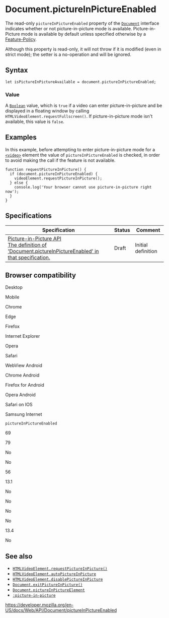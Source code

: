 # Document.pictureInPictureEnabled

The read-only `pictureInPictureEnabled` property of the [`Document`](../document) interface indicates whether or not picture-in-picture mode is available. Picture-in-Picture mode is available by default unless specified otherwise by a [Feature-Policy](https://developer.mozilla.org/en-US/docs/Web/HTTP/Headers/Feature-Policy/picture-in-picture).

Although this property is read-only, it will not throw if it is modified (even in strict mode); the setter is a no-operation and will be ignored.

## Syntax

    let isPictureInPictureAvailable = document.pictureInPictureEnabled;

### Value

A [`Boolean`](https://developer.mozilla.org/en-US/docs/Web/JavaScript/Reference/Global_Objects/Boolean) value, which is `true` if a video can enter picture-in-picture and be displayed in a floating window by calling <span class="page-not-created">`HTMLVideoElement.requestFullscreen()`</span>. If picture-in-picture mode isn't available, this value is `false`.

## Examples

In this example, before attempting to enter picture-in-picture mode for a [`<video>`](https://developer.mozilla.org/en-US/docs/Web/HTML/Element/video) element the value of `pictureInPictureEnabled` is checked, in order to avoid making the call if the feature is not available.

    function requestPictureInPicture() {
      if (document.pictureInPictureEnabled) {
        videoElement.requestPictureInPicture();
      } else {
        console.log('Your browser cannot use picture-in-picture right now');
      }
    }

## Specifications

<table><thead><tr class="header"><th>Specification</th><th>Status</th><th>Comment</th></tr></thead><tbody><tr class="odd"><td><a href="https://w3c.github.io/picture-in-picture/#dom-document-pictureinpictureenabled">Picture-in-Picture API<br />
<span class="small">The definition of 'Document.pictureInPictureEnabled' in that specification.</span></a></td><td><span class="spec-draft">Draft</span></td><td>Initial definition</td></tr></tbody></table>

## Browser compatibility

Desktop

Mobile

Chrome

Edge

Firefox

Internet Explorer

Opera

Safari

WebView Android

Chrome Android

Firefox for Android

Opera Android

Safari on IOS

Samsung Internet

`pictureInPictureEnabled`

69

79

No

No

56

13.1

No

No

No

No

13.4

No

## See also

- [`HTMLVideoElement.requestPictureInPicture()`](../htmlvideoelement/requestpictureinpicture)
- [`HTMLVideoElement.autoPictureInPicture`](../htmlvideoelement/autopictureinpicture)
- [`HTMLVideoElement.disablePictureInPicture`](../htmlvideoelement/disablepictureinpicture)
- [`Document.exitPictureInPicture()`](exitpictureinpicture)
- [`Document.pictureInPictureElement`](pictureinpictureelement)
- [`:picture-in-picture`](https://developer.mozilla.org/en-US/docs/Web/CSS/:picture-in-picture)

<a href="https://developer.mozilla.org/en-US/docs/Web/API/Document/pictureInPictureEnabled" class="_attribution-link">https://developer.mozilla.org/en-US/docs/Web/API/Document/pictureInPictureEnabled</a>
